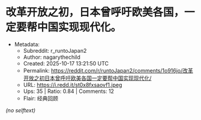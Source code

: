 # 改革开放之初，日本曾呼吁欧美各国，一定要帮中国实现现代化。

- Metadata:
  - Subreddit: r_runtoJapan2
  - Author: nagarythechild
  - Created: 2025-10-17 13:21:50 UTC
  - Permalink: https://reddit.com/r/runtoJapan2/comments/1o916jo/改革开放之初日本曾呼吁欧美各国一定要帮中国实现现代化/
  - URL: https://i.redd.it/st0x8fxsaovf1.jpeg
  - Ups: 35 | Ratio: 0.84 | Comments: 12
  - Flair: 经典回顾

_(no selftext)_
